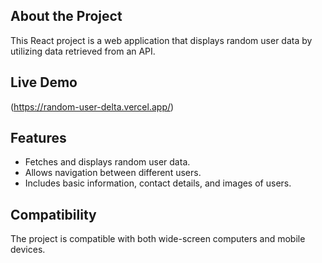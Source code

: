 ## About the Project

This React project is a web application that displays random user data by utilizing data retrieved from an API.

## Live Demo

(https://random-user-delta.vercel.app/)

## Features

- Fetches and displays random user data.
- Allows navigation between different users.
- Includes basic information, contact details, and images of users.

## Compatibility

The project is compatible with both wide-screen computers and mobile devices.

